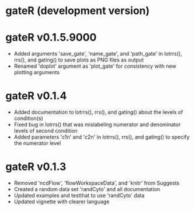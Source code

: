 # gateR (development version)

# gateR v0.1.5.9000
  * Added arguments 'save_gate', 'name_gate', and 'path_gate' in lotrrs(), rrs(), and gating() to save plots as PNG files as output
  * Renamed 'doplot' argument as 'plot_gate' for consistency with new plotting arguments

# gateR v0.1.4
  * Added documentation to lotrrs(), rrs(), and gating() about the levels of condition(s)
  * Fixed bug in lotrrs() that was mislabeling numerator and denominator levels of second condition
  * Added parameters 'c1n' and 'c2n' in lotrrs(), rrs(), and gating() to specify the numerator level

# gateR v0.1.3
  * Removed 'ncdFlow', 'flowWorkspaceData', and 'knitr' from Suggests
  * Created a random data set 'randCyto' and all documentation
  * Updated examples and testthat to use 'randCyto' data
  * Updated vignette with clearer language
